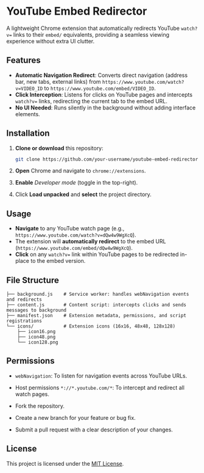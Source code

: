 # YouTube Embed Redirector

A lightweight Chrome extension that automatically redirects YouTube `watch?v=` links to their `embed/` equivalents, providing a seamless viewing experience without extra UI clutter.

## Features

* **Automatic Navigation Redirect**: Converts direct navigation (address bar, new tabs, external links) from `https://www.youtube.com/watch?v=VIDEO_ID` to `https://www.youtube.com/embed/VIDEO_ID`.
* **Click Interception**: Listens for clicks on YouTube pages and intercepts `watch?v=` links, redirecting the current tab to the embed URL.
* **No UI Needed**: Runs silently in the background without adding interface elements.

## Installation

1. **Clone or download** this repository:

   ```bash
   git clone https://github.com/your-username/youtube-embed-redirector.git
   ```
2. **Open** Chrome and navigate to `chrome://extensions`.
3. **Enable** *Developer mode* (toggle in the top-right).
4. Click **Load unpacked** and **select** the project directory.

## Usage

* **Navigate** to any YouTube watch page (e.g., `https://www.youtube.com/watch?v=dQw4w9WgXcQ`).
* The extension will **automatically redirect** to the embed URL (`https://www.youtube.com/embed/dQw4w9WgXcQ`).
* **Click** on any `watch?v=` link within YouTube pages to be redirected in-place to the embed version.

## File Structure

```
├── background.js    # Service worker: handles webNavigation events and redirects
├── content.js       # Content script: intercepts clicks and sends messages to background
├── manifest.json    # Extension metadata, permissions, and script registrations
└── icons/           # Extension icons (16x16, 48x48, 128x128)
    ├── icon16.png
    ├── icon48.png
    └── icon128.png
```

## Permissions

* `webNavigation`: To listen for navigation events across YouTube URLs.
* Host permissions `*://*.youtube.com/*`: To intercept and redirect all watch pages.


* Fork the repository.
* Create a new branch for your feature or bug fix.
* Submit a pull request with a clear description of your changes.

## License

This project is licensed under the [MIT License](LICENSE).
